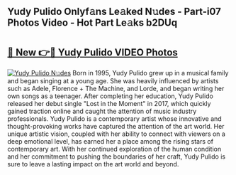 ## Yudy Pulido Onlyf𝚊ns Le𝚊ked N𝚞des - Part-i07 Photos Video - Hot Part Le𝚊ks b2DUq

# <h2><a href="http://ab83122.deff.icu/?id=Yudy+Pulido">🔗 New 👉🔴 Yudy Pulido VIDEO Photos</a></h2>

[![Yudy Pulido N𝚞des](https://i.imgur.com/rIISA9y.gif)](http://ab83122.deff.icu/?id=Yudy+Pulido)
Born in 1995, Yudy Pulido grew up in a musical family and began singing at a young age. She was heavily influenced by artists such as Adele, Florence + The Machine, and Lorde, and began writing her own songs as a teenager. After completing her education, Yudy Pulido released her debut single "Lost in the Moment" in 2017, which quickly gained traction online and caught the attention of music industry professionals. Yudy Pulido is a contemporary artist whose innovative and thought-provoking works have captured the attention of the art world. Her unique artistic vision, coupled with her ability to connect with viewers on a deep emotional level, has earned her a place among the rising stars of contemporary art. With her continued exploration of the human condition and her commitment to pushing the boundaries of her craft, Yudy Pulido is sure to leave a lasting impact on the art world and beyond.
